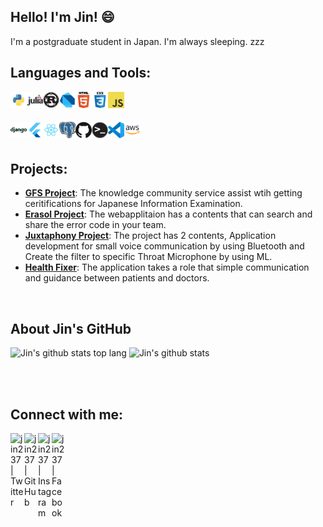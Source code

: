 ## Hello! I'm Jin! :smile:
I'm a postgraduate student in Japan. I'm always sleeping. zzz

## Languages and Tools:

<img align="left" alt="Python" width="26px" src="https://raw.githubusercontent.com/github/explore/80688e429a7d4ef2fca1e82350fe8e3517d3494d/topics/python/python.png" />
<img align="left" alt="Julia" width="26px" src="https://raw.githubusercontent.com/github/explore/80688e429a7d4ef2fca1e82350fe8e3517d3494d/topics/julia/julia.png" />
<img align="left" alt="rust" width="26px" src="https://raw.githubusercontent.com/github/explore/80688e429a7d4ef2fca1e82350fe8e3517d3494d/topics/rust/rust.png" />
<img align="left" alt="dart" width="26px" src="https://raw.githubusercontent.com/github/explore/80688e429a7d4ef2fca1e82350fe8e3517d3494d/topics/dart/dart.png" />
<img align="left" alt="html" width="26px" src="https://raw.githubusercontent.com/github/explore/80688e429a7d4ef2fca1e82350fe8e3517d3494d/topics/html/html.png" />
<img align="left" alt="css" width="26px" src="https://raw.githubusercontent.com/github/explore/80688e429a7d4ef2fca1e82350fe8e3517d3494d/topics/css/css.png" />
<img align="left" alt="JavaScript" width="26px" src="https://raw.githubusercontent.com/github/explore/80688e429a7d4ef2fca1e82350fe8e3517d3494d/topics/javascript/javascript.png" />

<br/><br />

<img align="left" alt="django" width="26px" src="https://raw.githubusercontent.com/github/explore/80688e429a7d4ef2fca1e82350fe8e3517d3494d/topics/django/django.png" />
<img align="left" alt="flutter" width="26px" src="https://raw.githubusercontent.com/github/explore/80688e429a7d4ef2fca1e82350fe8e3517d3494d/topics/flutter/flutter.png" />
<img align="left" alt="React" width="26px" src="https://raw.githubusercontent.com/github/explore/80688e429a7d4ef2fca1e82350fe8e3517d3494d/topics/react/react.png" />
<img align="left" alt="PostgreSQL" width="26px" src="https://raw.githubusercontent.com/github/explore/80688e429a7d4ef2fca1e82350fe8e3517d3494d/topics/postgresql/postgresql.png" />
<img align="left" alt="GitHub" width="26px" src="https://raw.githubusercontent.com/github/explore/78df643247d429f6cc873026c0622819ad797942/topics/github/github.png" />
<img align="left" alt="Terminal" width="26px" src="https://raw.githubusercontent.com/github/explore/80688e429a7d4ef2fca1e82350fe8e3517d3494d/topics/terminal/terminal.png" />
<img align="left" alt="Visual Studio Code" width="26px" src="https://raw.githubusercontent.com/github/explore/80688e429a7d4ef2fca1e82350fe8e3517d3494d/topics/visual-studio-code/visual-studio-code.png" />
<img align="left" alt="AWS" width="26px" src="https://raw.githubusercontent.com/github/explore/80688e429a7d4ef2fca1e82350fe8e3517d3494d/topics/aws/aws.png" />

<br />
<br />

## Projects:
- [__GFS Project__](https://github.com/jin237/GFS): The knowledge community service assist wtih getting ceritifications for Japanese Information Examination.
- [__Erasol Project__](https://github.com/jin237/erasol_code): The webapplitaion has a contents that can search and share the error code in your team.
- [__Juxtaphony Project__](https://github.com/jin237/Official_Juxtaphony_Project): The project has 2 contents, Application development for small voice communication by using Bluetooth and Create the filter to specific Throat Microphone by using ML.
- [__Health Fixer__](https://github.com/jin237/health_fixer): The application takes a role that simple communication and guidance between patients and doctors.


<br />

## About Jin's GitHub
![Jin's github stats top lang](https://github-readme-stats.vercel.app/api/top-langs/?username=jin237)
![Jin's github stats](https://github-readme-stats.vercel.app/api?username=jin237&count_private=true&show_icons=true)


<br />
<br />

## Connect with me:
[<img align="left" alt="jin237 | Twitter" width="22px" src="https://cdn.jsdelivr.net/npm/simple-icons@v3/icons/twitter.svg" />](https://twitter.com/jin2372)
[<img align="left" alt="jin237 | GitHub" width="22px" src="https://cdn.jsdelivr.net/npm/simple-icons@v3/icons/github.svg" />](https://github.com/jin237)
[<img align="left" alt="jin237 | Instagram" width="22px" src="https://cdn.jsdelivr.net/npm/simple-icons@v3/icons/instagram.svg" />](https://www.instagram.com/undersleepguitar/)
[<img align="left" alt="jin237 | Facebook" width="22px" src="https://cdn.jsdelivr.net/npm/simple-icons@v3/icons/facebook.svg" />](https://www.facebook.com/takehiro.iino.3)
